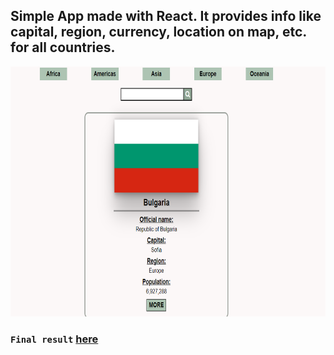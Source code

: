 ## Simple App made with React. It provides info like capital, region, currency, location on map, etc. for all countries.

<img src="img/country.PNG" width="600" height="400">

### `Final result` <a href="https://country-wiki.onrender.com/" target="_blank">here</a>